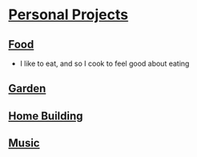 # [Personal Projects](http://benjaminklassen.com)

## [Food](cooking/cookinghome.md)

- I like to eat, and so I cook to feel good about eating

## [Garden](garden.md)

## [Home Building](homebuilding.md)

## [Music](music/musichome.md)
